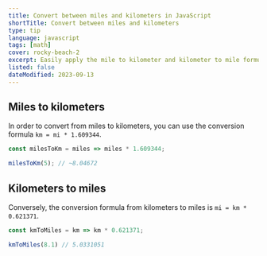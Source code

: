 ```yaml
---
title: Convert between miles and kilometers in JavaScript
shortTitle: Convert between miles and kilometers
type: tip
language: javascript
tags: [math]
cover: rocky-beach-2
excerpt: Easily apply the mile to kilometer and kilometer to mile formulas.
listed: false
dateModified: 2023-09-13
---
```


## Miles to kilometers

In order to convert from miles to kilometers, you can use the conversion formula `km = mi * 1.609344`.

```js
const milesToKm = miles => miles * 1.609344;

milesToKm(5); // ~8.04672
```

## Kilometers to miles

Conversely, the conversion formula from kilometers to miles is `mi = km * 0.621371`.

```js
const kmToMiles = km => km * 0.621371;

kmToMiles(8.1) // 5.0331051
```
